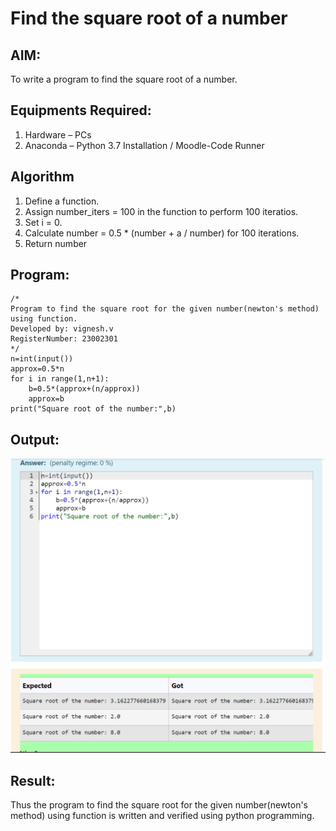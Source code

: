 # Find the square root of a number

## AIM:
To write a program to find the square root of a number.

## Equipments Required:
1. Hardware – PCs
2. Anaconda – Python 3.7 Installation / Moodle-Code Runner

## Algorithm
1. Define a function.
2. Assign number_iters = 100 in the function to perform 100 iteratios.
3. Set i = 0.
4. Calculate  number = 0.5 * (number + a / number) for 100 iterations.
5. Return number

## Program:
```
/*
Program to find the square root for the given number(newton's method) using function.
Developed by: vignesh.v
RegisterNumber: 23002301 
*/
n=int(input())
approx=0.5*n
for i in range(1,n+1):
    b=0.5*(approx+(n/approx))
    approx=b
print("Square root of the number:",b)
```

## Output:
![gcd of two number](/output.png)


## Result:
Thus the program to find the square root for the given number(newton's method) using function is written and verified using python programming.
